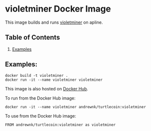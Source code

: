 # violetminer Docker Image

This image builds and runs [violetminer](https://github.com/turtlecoin/violetminer) on apline.

## Table of Contents
1. [Examples](#examples)

## Examples:
```
docker build -t violetminer .
docker run -it --name violetminer violetminer
```

This image is also hosted on [Docker Hub](https://hub.docker.com/r/andrewnk/turtlecoin).

To run from the Docker Hub image:

```
docker run -it --name violetminer andrewnk/turtlecoin:violetminer
```

To use from the Docker Hub image:

```
FROM andrewnk/turtlecoin:violetminer as violetminer
```
